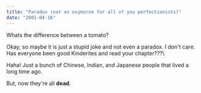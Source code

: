 ```yaml
---
title: "Paradox (not an oxymoron for all of you perfectionists)"
date: "2001-04-16"
---
```


Whats the difference between a tomato?

Okay, so maybe it is just a stupid joke and not even a paradox. I don't care. Has everyone been good Kinderites and read your chapter???\\

Haha! Just a bunch of Chinese, Indian, and Japanese people that lived a long time ago.

But, now they're all **dead**.
